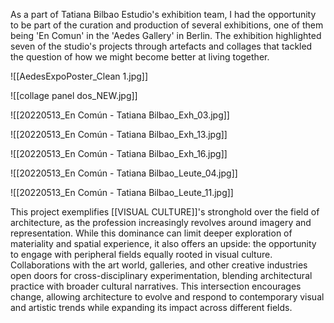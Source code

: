 As a part of Tatiana Bilbao Estudio's exhibition team, I had the opportunity to be part of the curation and production of several exhibitions, one of them being 'En Comun' in the 'Aedes Gallery' in Berlin. The exhibition highlighted seven of the studio's projects through artefacts and collages that tackled the question of how we might become better at living together. 

![[AedesExpoPoster_Clean 1.jpg]]

![[collage panel dos_NEW.jpg]]

![[20220513_En Común - Tatiana Bilbao_Exh_03.jpg]]

![[20220513_En Común - Tatiana Bilbao_Exh_13.jpg]]

![[20220513_En Común - Tatiana Bilbao_Exh_16.jpg]]

![[20220513_En Común - Tatiana Bilbao_Leute_04.jpg]]

![[20220513_En Común - Tatiana Bilbao_Leute_11.jpg]]

This project exemplifies [[VISUAL CULTURE]]'s stronghold over the field of architecture, as the profession increasingly revolves around imagery and representation. While this dominance can limit deeper exploration of materiality and spatial experience, it also offers an upside: the opportunity to engage with peripheral fields equally rooted in visual culture. Collaborations with the art world, galleries, and other creative industries open doors for cross-disciplinary experimentation, blending architectural practice with broader cultural narratives. This intersection encourages change, allowing architecture to evolve and respond to contemporary visual and artistic trends while expanding its impact across different fields.
